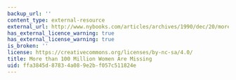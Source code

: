```yaml
---
backup_url: ''
content_type: external-resource
external_url: http://www.nybooks.com/articles/archives/1990/dec/20/more-than-100-million-women-are-missing/
has_external_licence_warning: true
has_external_license_warning: true
is_broken: ''
license: https://creativecommons.org/licenses/by-nc-sa/4.0/
title: More than 100 Million Women Are Missing
uid: ffa3845d-8783-4a08-9e2b-f057c511824e
---
```

